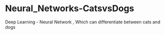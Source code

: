 # Neural_Networks-CatsvsDogs
Deep Learning - Neural Network , Which can differentiate between cats and dogs
